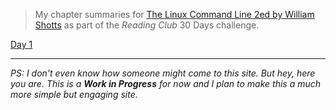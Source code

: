 > My chapter summaries for [The Linux Command Line 2ed by William Shotts](https://nostarch.com/tlcl2) as part of the _Reading Club_ 30 Days challenge.

[Day 1](./c11.md)

-----

_PS: I don't even know how someone might come to this site. But hey, here you are. This is a __Work in Progress__ for now and I plan to make this a much more simple but engaging site._